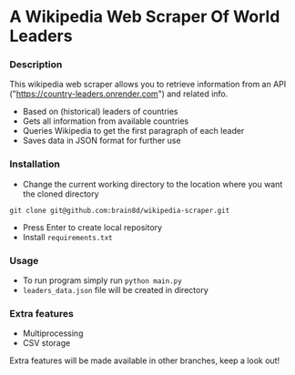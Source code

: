 # A Wikipedia Web Scraper Of World Leaders

### Description
This wikipedia web scraper allows you to retrieve information from an API ("https://country-leaders.onrender.com") and related info.
- Based on (historical) leaders of countries
- Gets all information from available countries
- Queries Wikipedia to get the first paragraph of each leader
- Saves data in JSON format for further use


### Installation
- Change the current working directory to the location where you want the cloned directory
```
git clone git@github.com:brain8d/wikipedia-scraper.git
```
- Press Enter to create local repository
- Install ```requirements.txt```

### Usage 
- To run program simply run ```python main.py```
- ```leaders_data.json``` file will be created in directory

### Extra features
- Multiprocessing 
- CSV storage

Extra features will be made available in other branches, keep a look out!